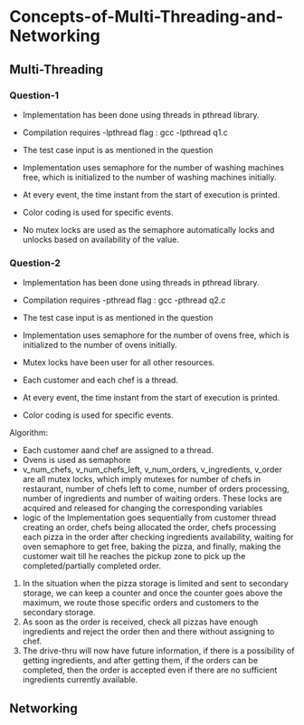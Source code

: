 # Concepts-of-Multi-Threading-and-Networking

## Multi-Threading

### Question-1

- Implementation has been done using threads in pthread library.
- Compilation requires -lpthread flag : gcc -lpthread q1.c
- The test case input is as mentioned in the question

- Implementation uses semaphore for the number of washing machines free, which is initialized to the number of washing machines initially.
- At every event, the time instant from the start of execution is printed.
- Color coding is used for specific events.
- No mutex locks are used as the semaphore automatically locks and unlocks based on availability of the value.

### Question-2

- Implementation has been done using threads in pthread library.
- Compilation requires -pthread flag : gcc -pthread q2.c
- The test case input is as mentioned in the question

- Implementation uses semaphore for the number of ovens free, which is initialized to the number of ovens initially.
- Mutex locks have been user for all other resources.
- Each customer and each chef is a thread. 
- At every event, the time instant from the start of execution is printed.
- Color coding is used for specific events.

Algorithm:
- Each customer aand chef are assigned to a thread.
- Ovens is used as semaphore
- v_num_chefs, v_num_chefs_left, v_num_orders, v_ingredients, v_order are all mutex locks, which imply mutexes for number of chefs in restaurant, number of 
chefs left to come, number of orders processing, number of ingredients and number of waiting orders. These locks are acquired and released for changing the 
corresponding variables
- logic of the Implementation goes sequentially from customer thread creating an order, chefs being allocated the order, chefs processing each pizza in the 
order after checking ingredients availability, waiting for oven semaphore to get free, baking the pizza, and finally, making the customer wait till he 
reaches the pickup zone to pick up the completed/partially completed order.

1. In the situation when the pizza storage is limited and sent to secondary storage, we can keep a counter and once the counter goes above the maximum, we route
 those specific orders and customers to the secondary storage.
2. As soon as the order is received, check all pizzas have enough ingredients and reject the order then and there without assigning to chef.
3. The drive-thru will now have future information, if there is a possibility of getting ingredients, and after getting them, if the orders can be completed, 
then the order is accepted even if there are no sufficient ingredients currently available.

## Networking

